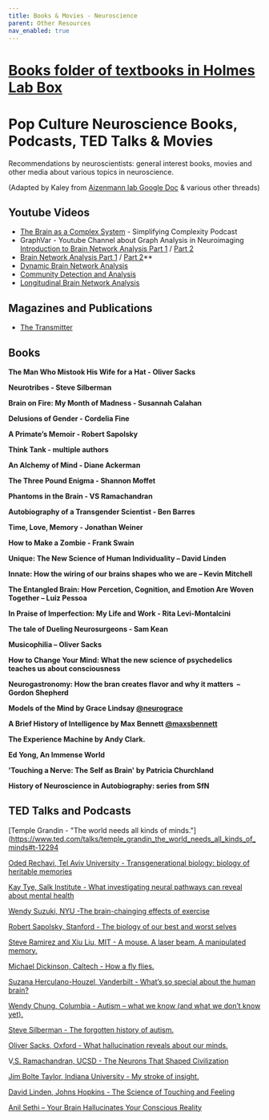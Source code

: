 ```yaml
---
title: Books & Movies - Neuroscience
parent: Other Resources
nav_enabled: true 
---
```


# [Books folder of textbooks in Holmes Lab Box](https://rutgers.box.com/s/5coxkl2ejtu1l01yefe1yhydzsrmz01l)

# Pop Culture Neuroscience Books, Podcasts, TED Talks & Movies
Recommendations by neuroscientists: general interest books, movies and other media about various topics in neuroscience.

(Adapted by Kaley from [Aizenmann lab Google Doc](https://docs.google.com/document/d/1O5TLxTwemkVsYcV_yUZp9kZEN9NCVK9M9ldjMz16Id4/edit) & various other threads)

## Youtube Videos
- [The Brain as a Complex System](https://open.spotify.com/episode/3Q8aW77rZ1MhbM24ixLnl3?si=32db8495382e4767) - Simplifying Complexity Podcast
- GraphVar - Youtube Channel about Graph Analysis in Neuroimaging
      [Introduction to Brain Network Analysis Part 1](https://youtu.be/kVollCt4_dQ?si=A0SBYuEd-VNBIY1v) / [Part 2](https://youtu.be/ONT4CkzGAPM?si=5eXVSk5H6q9xZir2)
- [Brain Network Analysis Part 1](https://youtu.be/V6SbPZxCK60?si=Xyr9gxmFuj6VchRU) / [Part 2](https://youtu.be/72--xypWkjY?si=uE8gdE_bsfp7mc7A)**
- [Dynamic Brain Network Analysis](https://youtu.be/u82RX4-D-mM?si=syl6CSrcPz9OA2Ol)
- [Community Detection and Analysis](https://youtu.be/cBPuKFctZ_0?si=iSZKLfY1Lt1VReHD)
- [Longitudinal Brain Network Analysis](https://youtu.be/Vy3utIpLD6g?si=BDEw02xBJJaD55cQ)

## Magazines and Publications
- [The Transmitter](https://www.thetransmitter.org)

## Books

**The Man Who Mistook His Wife for a Hat - Oliver Sacks**

**Neurotribes - Steve Silberman**

**Brain on Fire: My Month of Madness - Susannah Calahan**

**Delusions of Gender - Cordelia Fine**

**A Primate’s Memoir - Robert Sapolsky**

**Think Tank - multiple authors**

**An Alchemy of Mind - Diane Ackerman**

**The Three Pound Enigma - Shannon Moffet**

**Phantoms in the Brain - VS Ramachandran**

**Autobiography of a Transgender Scientist - Ben Barres**

**Time, Love, Memory - Jonathan Weiner**

**How to Make a Zombie - Frank Swain**

**Unique: The New Science of Human Individuality – David Linden**

**Innate: How the wiring of our brains shapes who we are – Kevin Mitchell**

**The Entangled Brain: How Percetion, Cognition, and Emotion Are Woven Together – Luiz Pessoa**

**In Praise of Imperfection: My Life and Work - Rita Levi-Montalcini**

**The tale of Dueling Neurosurgeons - Sam Kean**

**Musicophilia – Oliver Sacks**

**How to Change Your Mind: What the new science of psychedelics teaches us about consciousness**

**Neurogastronomy: How the bran creates flavor and why it matters  –  Gordon Shepherd**

**Models of the Mind by Grace Lindsay [@neurograce](https://x.com/neurograce)**

**A Brief History of Intelligence by Max Bennett [@maxsbennett](https://x.com/maxsbennett)**

**The Experience Machine by Andy Clark.**

**Ed Yong, An Immense World**

**'Touching a Nerve: The Self as Brain' by Patricia Churchland**

**History of Neuroscience in Autobiography: series from SfN**



## TED Talks and Podcasts

[Temple Grandin - "The world needs all kinds of minds."](https://www.ted.com/talks/temple_grandin_the_world_needs_all_kinds_of_minds#t-12294

[Oded Rechavi, Tel Aviv University - Transgenerational biology: biology of heritable memories](https://www.ted.com/talks/oded_rechavi_transgenerational_biology?language=en)


[Kay Tye, Salk Institute - What investigating neural pathways can reveal about mental health](https://www.ted.com/talks/kay_m_tye_what_investigating_neural_pathways_can_reveal_about_mental_health?language=en)


[Wendy Suzuki, NYU -The brain-chainging effects of exercise](https://www.ted.com/talks/wendy_suzuki_the_brain_changing_benefits_of_exercise#t-528550)

[Robert Sapolsky, Stanford - The biology of our best and worst selves](https://www.ted.com/talks/robert_sapolsky_the_biology_of_our_best_and_worst_selves)

[Steve Ramirez and Xiu Liu, MIT - A mouse. A laser beam, A manipulated memory.](https://www.ted.com/talks/steve_ramirez_and_xu_liu_a_mouse_a_laser_beam_a_manipulated_memory)

[Michael Dickinson, Caltech - How a fly flies.](https://www.ted.com/talks/michael_dickinson_how_a_fly_flies#t-200545)

[Suzana Herculano-Houzel, Vanderbilt - What’s so special about the human brain?](https://www.ted.com/talks/suzana_herculano_houzel_what_is_so_special_about_the_human_brain#t-676689)

[Wendy Chung, Columbia - Autism – what we know (and what we don’t know yet).](https://www.ted.com/talks/wendy_chung_autism_what_we_know_and_what_we_don_t_know_yet#t-121653)

[Steve Silberman - The forgotten history of autism.](https://www.ted.com/talks/steve_silberman_the_forgotten_history_of_autism#t-503)

[Oliver Sacks, Oxford - What hallucination reveals about our minds.](https://www.ted.com/talks/oliver_sacks_what_hallucination_reveals_about_our_minds)

V[.S. Ramachandran, UCSD - The Neurons That Shaped Civilization](https://www.ted.com/talks/vilayanur_ramachandran_the_neurons_that_shaped_civilization#t-117381)

[Jim Bolte Taylor, Indiana University - My stroke of insight.](https://www.ted.com/talks/jill_bolte_taylor_my_stroke_of_insight#t-3224)

[David Linden, Johns Hopkins - The Science of Touching and Feeling](https://www.youtube.com/watch?v=lW8pJ7E9taQ)

[Anil Sethi – Your Brain Hallucinates Your Conscious Reality](https://www.ted.com/talks/anil_seth_your_brain_hallucinates_your_conscious_reality)


